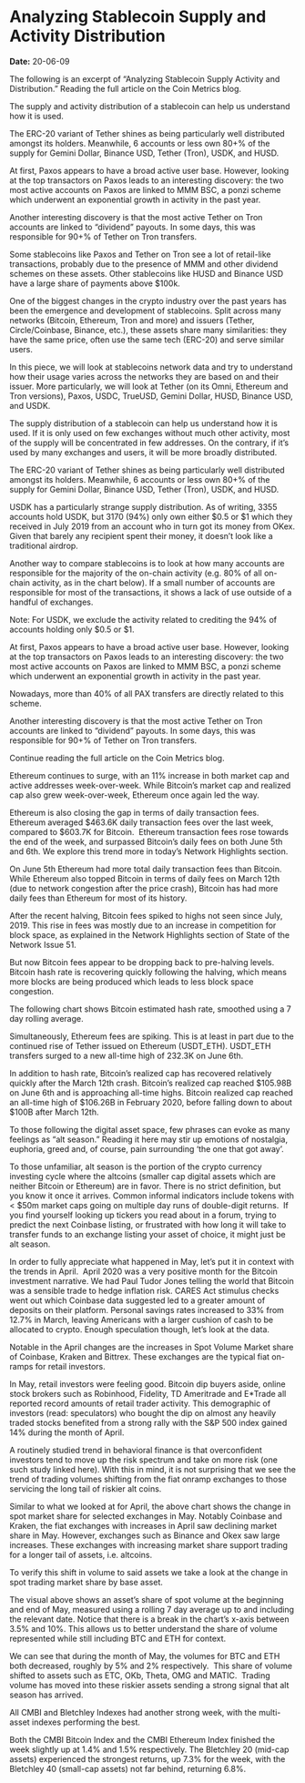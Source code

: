 # Analyzing Stablecoin Supply and Activity Distribution

**Date:** 20-06-09

The following is an excerpt of “Analyzing Stablecoin Supply Activity and Distribution.” Reading the full article on the Coin Metrics blog.

The supply and activity distribution of a stablecoin can help us understand how it is used.

The ERC-20 variant of Tether shines as being particularly well distributed amongst its holders. Meanwhile, 6 accounts or less own 80+% of the supply for Gemini Dollar, Binance USD, Tether (Tron), USDK, and HUSD.

At first, Paxos appears to have a broad active user base. However, looking at the top transactors on Paxos leads to an interesting discovery: the two most active accounts on Paxos are linked to MMM BSC, a ponzi scheme which underwent an exponential growth in activity in the past year.

Another interesting discovery is that the most active Tether on Tron accounts are linked to “dividend” payouts. In some days, this was responsible for 90+% of Tether on Tron transfers.

Some stablecoins like Paxos and Tether on Tron see a lot of retail-like transactions, probably due to the presence of MMM and other dividend schemes on these assets. Other stablecoins like HUSD and Binance USD have a large share of payments above $100k.

One of the biggest changes in the crypto industry over the past years has been the emergence and development of stablecoins. Split across many networks (Bitcoin, Ethereum, Tron and more) and issuers (Tether, Circle/Coinbase, Binance, etc.), these assets share many similarities: they have the same price, often use the same tech (ERC-20) and serve similar users.

In this piece, we will look at stablecoins network data and try to understand how their usage varies across the networks they are based on and their issuer. More particularly, we will look at Tether (on its Omni, Ethereum and Tron versions), Paxos, USDC, TrueUSD, Gemini Dollar, HUSD, Binance USD, and USDK.

The supply distribution of a stablecoin can help us understand how it is used. If it is only used on few exchanges without much other activity, most of the supply will be concentrated in few addresses. On the contrary, if it’s used by many exchanges and users, it will be more broadly distributed.

The ERC-20 variant of Tether shines as being particularly well distributed amongst its holders. Meanwhile, 6 accounts or less own 80+% of the supply for Gemini Dollar, Binance USD, Tether (Tron), USDK, and HUSD.

USDK has a particularly strange supply distribution. As of writing, 3355 accounts hold USDK, but 3170 (94%) only own either $0.5 or $1 which they received in July 2019 from an account who in turn got its money from OKex. Given that barely any recipient spent their money, it doesn’t look like a traditional airdrop.

Another way to compare stablecoins is to look at how many accounts are responsible for the majority of the on-chain activity (e.g. 80% of all on-chain activity, as in the chart below). If a small number of accounts are responsible for most of the transactions, it shows a lack of use outside of a handful of exchanges.

Note: For USDK, we exclude the activity related to crediting the 94% of accounts holding only $0.5 or $1.

At first, Paxos appears to have a broad active user base. However, looking at the top transactors on Paxos leads to an interesting discovery: the two most active accounts on Paxos are linked to MMM BSC, a ponzi scheme which underwent an exponential growth in activity in the past year.

Nowadays, more than 40% of all PAX transfers are directly related to this scheme.

Another interesting discovery is that the most active Tether on Tron accounts are linked to “dividend” payouts. In some days, this was responsible for 90+% of Tether on Tron transfers.

Continue reading the full article on the Coin Metrics blog.

Ethereum continues to surge, with an 11% increase in both market cap and active addresses week-over-week. While Bitcoin’s market cap and realized cap also grew week-over-week, Ethereum once again led the way.

Ethereum is also closing the gap in terms of daily transaction fees. Ethereum averaged $463.6K daily transaction fees over the last week, compared to $603.7K for Bitcoin.  Ethereum transaction fees rose towards the end of the week, and surpassed Bitcoin’s daily fees on both June 5th and 6th. We explore this trend more in today’s Network Highlights section.

On June 5th Ethereum had more total daily transaction fees than Bitcoin. While Ethereum also topped Bitcoin in terms of daily fees on March 12th (due to network congestion after the price crash), Bitcoin has had more daily fees than Ethereum for most of its history.

After the recent halving, Bitcoin fees spiked to highs not seen since July, 2019. This rise in fees was mostly due to an increase in competition for block space, as explained in the Network Highlights section of State of the Network Issue 51.

But now Bitcoin fees appear to be dropping back to pre-halving levels. Bitcoin hash rate is recovering quickly following the halving, which means more blocks are being produced which leads to less block space congestion.

The following chart shows Bitcoin estimated hash rate, smoothed using a 7 day rolling average.

Simultaneously, Ethereum fees are spiking. This is at least in part due to the continued rise of Tether issued on Ethereum (USDT_ETH). USDT_ETH transfers surged to a new all-time high of 232.3K on June 6th.

In addition to hash rate, Bitcoin’s realized cap has recovered relatively quickly after the March 12th crash. Bitcoin’s realized cap reached $105.98B on June 6th and is approaching all-time highs. Bitcoin realized cap reached an all-time high of $106.26B in February 2020, before falling down to about $100B after March 12th.

To those following the digital asset space, few phrases can evoke as many feelings as “alt season.” Reading it here may stir up emotions of nostalgia, euphoria, greed and, of course, pain surrounding ‘the one that got away’.

To those unfamiliar, alt season is the portion of the crypto currency investing cycle where the altcoins (smaller cap digital assets which are neither Bitcoin or Ethereum) are in favor. There is no strict definition, but you know it once it arrives. Common informal indicators include tokens with < $50m market caps going on multiple day runs of double-digit returns.  If you find yourself looking up tickers you read about in a forum, trying to predict the next Coinbase listing, or frustrated with how long it will take to transfer funds to an exchange listing your asset of choice, it might just be alt season.

In order to fully appreciate what happened in May, let’s put it in context with the trends in April.  April 2020 was a very positive month for the Bitcoin investment narrative. We had Paul Tudor Jones telling the world that Bitcoin was a sensible trade to hedge inflation risk. CARES Act stimulus checks went out which Coinbase data suggested led to a greater amount of deposits on their platform. Personal savings rates increased to 33% from 12.7% in March, leaving Americans with a larger cushion of cash to be allocated to crypto. Enough speculation though, let’s look at the data.

Notable in the April changes are the increases in Spot Volume Market share of Coinbase, Kraken and Bittrex. These exchanges are the typical fiat on-ramps for retail investors.

In May, retail investors were feeling good. Bitcoin dip buyers aside, online stock brokers such as Robinhood, Fidelity, TD Ameritrade and E*Trade all reported record amounts of retail trader activity. This demographic of investors (read: speculators) who bought the dip on almost any heavily traded stocks benefited from a strong rally with the S&P 500 index gained 14% during the month of April.

A routinely studied trend in behavioral finance is that overconfident investors tend to move up the risk spectrum and take on more risk (one such study linked here). With this in mind, it is not surprising that we see the trend of trading volumes shifting from the fiat onramp exchanges to those servicing the long tail of riskier alt coins.

Similar to what we looked at for April, the above chart shows the change in spot market share for selected exchanges in May. Notably Coinbase and Kraken, the fiat exchanges with increases in April saw declining market share in May. However, exchanges such as Binance and Okex saw large increases. These exchanges with increasing market share support trading for a longer tail of assets, i.e. altcoins.

To verify this shift in volume to said assets we take a look at the change in spot trading market share by base asset.

The visual above shows an asset’s share of spot volume at the beginning and end of May, measured using a rolling 7 day average up to and including the relevant date. Notice that there is a break in the chart’s x-axis between 3.5% and 10%. This allows us to better understand the share of volume represented while still including BTC and ETH for context.

We can see that during the month of May, the volumes for BTC and ETH both decreased, roughly by 5% and 2% respectively.  This share of volume shifted to assets such as ETC, OKb, Theta, OMG and MATIC.  Trading volume has moved into these riskier assets sending a strong signal that alt season has arrived.

All CMBI and Bletchley Indexes had another strong week, with the multi-asset indexes performing the best.

Both the CMBI Bitcoin Index and the CMBI Ethereum Index finished the week slightly up at 1.4% and 1.5% respectively. The Bletchley 20 (mid-cap assets) experienced the strongest returns, up 7.3% for the week, with the Bletchley 40 (small-cap assets) not far behind, returning 6.8%.